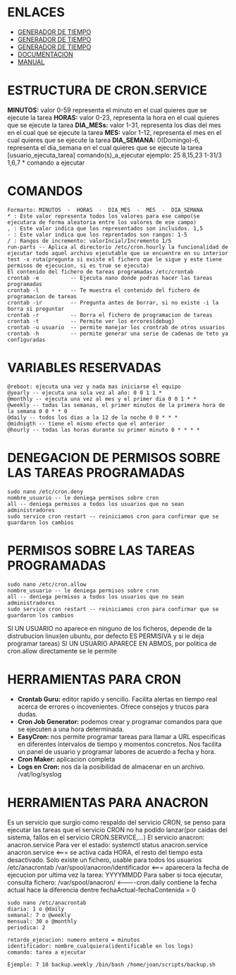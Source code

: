 # ENLACES
  - [GENERADOR DE TIEMPO ](https://crontab-generator.org/)
  - [GENERADOR DE TIEMPO ](https://crontab.guru/)
  - [GENERADOR DE TIEMPO ](https://www.freeformatter.com/cron-expression-generator-quartz.html)
  - [DOCUMENTACION](https://geekland.eu/planificar-tareas-con-cron-y-anacron-en-linux/)
  - [MANUAL](https://www.linuxtotal.com.mx/?cont=info_admon_006)

# ESTRUCTURA DE CRON.SERVICE
  **MINUTOS:** valor 0-59 representa el minuto en el cual quieres que se ejecute la tarea
  **HORAS:** valor 0-23, representa la hora en el cual quieres que se ejecute la tarea
  **DIA_MESs:** valor 1-31, representa los dias del mes en el cual que se ejecute la tarea
  **MES:** valor 1-12, representa el mes en el cual quieres que se ejecute la tarea
  **DIA_SEMANA:** 0(Domingo)-6, representa el dia_semana en el cual quieres que se ejecute la tarea
  [usuario_ejecuta_tarea]
  comando(s)_a_ejecutar
ejemplo:
25 8,15,23 1-31/3 1,6,7 * comando a ejecutar

# COMANDOS
    Formarto: MINUTOS  -  HORAS  -  DIA_MES  -  MES  -  DIA_SEMANA
    * : Este valor representa todos los valores para ese campo(se ejecutara de forma aleatoria entre los valores de ese campo)
    , : Este valor indica que los representados son incluidos. 1,5
    - : Este valor indica que los reprentados son rangos: 1-5
    / : Rangos de incremento: valorIncial/Incremento 1/5
    run-parts -- Aplica al directorio /etc/cron.hourly la funcionalidad de ejecutar todo aquel archivo ejecutable que se encuentre en su interior
    test -x ruta(pregunta si existe el fichero que le sigue y este tiene permisos de ejecucion, si es true se ejecuta)
    El contenido del fichero de tareas programadas /etc/crontab
    crontab -e          -- Ejecuta nano donde podras hacer las tareas programadas
    crontab -l          -- Te muestra el contenido del fichero de programacion de tareas
    crontab -ir         -- Pregunta antes de borrar, si no existe -i la borra si preguntar
    crontab -r          -- Borra el fichero de programacion de tareas  
    crontab -t          -- Permite ver los errores(debug)
    crontab -u usuario  -- permite manejar los crontrab de otros usuarios
    crontab -h          -- permite generar una serie de cadenas de teto ya configuradas

# VARIABLES RESERVADAS
    @reboot: ejecuta una vez y nada mas iniciarse el equipo
    @yearly -- ejecuta una sola vez al año: 0 0 1 1 *
    @monthly -- ejecuta una vez al mes y el primer dia 0 0 1 * *
    @weekly -- todas las semanas, el primer minutos de la primera hora de la semana 0 0 * * 0
    @daily -- todos los dias a la 12 de la noche 0 0 * * *
    @midnigth -- tiene el mismo efecto que el anterior
    @hourly -- todas las horas durante su primer minuto 0 * * * *

# DENEGACION DE PERMISOS SOBRE LAS TAREAS PROGRAMADAS
    sudo nano /etc/cron.deny
    nombre_usuario -- le deniega permisos sobre cron
    all -- deniega permisos a todos los usuarios que no sean administradores
    sudo service cron restart -- reiniciamos cron para confirmar que se guardaron los cambios

# PERMISOS SOBRE LAS TAREAS PROGRAMADAS
    sudo nano /etc/cron.allow
    nombre_usuario -- le deniega permisos sobre cron
    all -- deniega permisos a todos los usuarios que no sean administradores
    sudo service cron restart -- reiniciamos cron para confirmar que se guardaron los cambios

SI UN USUARIO no aparece en ninguno de los ficheros, depende de la distrubucion linux(en ubuntu, por defecto ES PERMISIVA y si le deja programar tareas) 
SI UN USUARIO APARECE EN ABMOS, por politica de cron.allow directamente se le permite

# HERRAMIENTAS PARA CRON
  - **Crontab Guru:** editor rapido y sencillo. Facilita alertas en tiempo real acerca de errores o incovenientes. Ofrece consejos y trucos para dudas.
  - **Cron Job Generator:** podemos crear y programar comandos para que se ejecuten a una hora determinada.
  - **EasyCron:** nos permite programar tareas para llamar a URL especificas en diferentes intervalos de tiempo y momentos concretos. Nos facilita un panel de usuario y programar labores de acuerdo a fecha y hora.
  - **Cron Maker:** aplicacion completa
  - **Logs en Cron:** nos da la posibilidad de almacenar en un archivo. /vat/log/syslog

# HERRAMIENTAS PARA ANACRON
Es un servicio que surgio como respaldo del servicio CRON, se penso para ejecutar las tareas que el servicio CRON no ha podido lanzar(por caidas del sistema, fallos en el servicio CRON.SERVICE,...)
El servicio anacron: anacron.service
Para ver el estado: systemctl status anacron.service
anacron.service <=== se activa cada HORA, el resto del tiempo esta desactivado. Solo existe un fichero, usable para todos los usuarios /etc/anacrontab
/var/spool/anacron/identificador <=== aparecera la fecha de ejecucion por ultima vez la tarea: YYYYMMDD
Para saber si toca ejecutar, consulta fichero: /var/spool/anacron/ <----cron.daily contiene la fecha actual hace la diferencia dentre fechaActual-fechaContenida = 0

    sudo nano /etc/anacrontab
    diaria: 1 o @daily
    semanal: 7 o @weekly
    mensual: 30 o @monthly
    periodica: 2

    retardo_ejecucion: numero entero = minutos
    identificador: nombre_cualquiera(identificable en los logs)
    comando: tarea a ejecutar
    
    Ejemplo: 7 10 backup.weekly /bin/bash /home/joan/scripts/backup.sh

